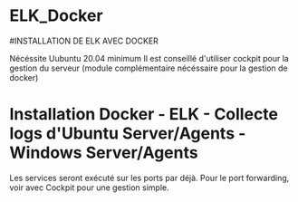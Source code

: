 # ELK_Docker

#INSTALLATION DE ELK AVEC DOCKER

Nécéssite Uubuntu 20.04 minimum
Il est conseillé d'utiliser cockpit pour la gestion du serveur (module complémentaire nécéssaire pour la gestion de docker)
# Installation Docker - ELK - Collecte logs d'Ubuntu Server/Agents - Windows Server/Agents

  Les services seront exécuté sur les ports par déjà. Pour le port forwarding, voir avec Cockpit pour une gestion simple.
  
